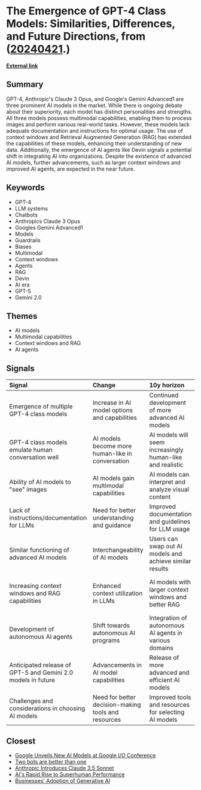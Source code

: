 # __The Emergence of GPT-4 Class Models: Similarities, Differences, and Future Directions__, from ([20240421](https://kghosh.substack.com/p/20240421).)

__[External link](https://www.oneusefulthing.org/p/which-ai-should-i-use-superpowers?utm_source=substack&utm_medium=email)__



## Summary

GPT-4, Anthropic's Claude 3 Opus, and Google's Gemini Advanced1 are three prominent AI models in the market. While there is ongoing debate about their superiority, each model has distinct personalities and strengths. All three models possess multimodal capabilities, enabling them to process images and perform various real-world tasks. However, these models lack adequate documentation and instructions for optimal usage. The use of context windows and Retrieval Augmented Generation (RAG) has extended the capabilities of these models, enhancing their understanding of new data. Additionally, the emergence of AI agents like Devin signals a potential shift in integrating AI into organizations. Despite the existence of advanced AI models, further advancements, such as larger context windows and improved AI agents, are expected in the near future.

## Keywords

* GPT-4
* LLM systems
* Chatbots
* Anthropics Claude 3 Opus
* Googles Gemini Advanced1
* Models
* Guardrails
* Biases
* Multimodal
* Context windows
* Agents
* RAG
* Devin
* AI era
* GPT-5
* Gemini 2.0

## Themes

* AI models
* Multimodal capabilities
* Context windows and RAG
* AI agents

## Signals

| Signal                                                       | Change                                              | 10y horizon                                               | Driving force                                               |
|:-------------------------------------------------------------|:----------------------------------------------------|:----------------------------------------------------------|:------------------------------------------------------------|
| Emergence of multiple GPT-4 class models                     | Increase in AI model options and capabilities       | Continued development of more advanced AI models          | Competition and advancement in AI technology                |
| GPT-4 class models emulate human conversation well           | AI models become more human-like in conversation    | AI models will seem increasingly human-like and realistic | Desire to create more realistic and engaging AI experiences |
| Ability of AI models to "see" images                         | AI models gain multimodal capabilities              | AI models can interpret and analyze visual content        | Expansion of AI applications to visual tasks                |
| Lack of instructions/documentation for LLMs                  | Need for better understanding and guidance          | Improved documentation and guidelines for LLM usage       | Demand for user-friendly and accessible AI technologies     |
| Similar functioning of advanced AI models                    | Interchangeability of AI models                     | Users can swap out AI models and achieve similar results  | Standardization and compatibility in AI technology          |
| Increasing context windows and RAG capabilities              | Enhanced context utilization in LLMs                | AI models with larger context windows and better RAG      | Need for contextual understanding and data customization    |
| Development of autonomous AI agents                          | Shift towards autonomous AI programs                | Integration of autonomous AI agents in various domains    | Desire to enhance AI capabilities through automation        |
| Anticipated release of GPT-5 and Gemini 2.0 models in future | Advancements in AI model capabilities               | Release of more advanced and efficient AI models          | Continuous innovation and improvement in AI technology      |
| Challenges and considerations in choosing AI models          | Need for better decision-making tools and resources | Improved tools and resources for selecting AI models      | Simplifying the AI model selection process                  |

## Closest

* [Google Unveils New AI Models at Google I/O Conference](f4718ee96320eab282c1a917013da4b3)
* [Two bots are better than one](f98dab2817789f549215229135f086d0)
* [Anthropic Introduces Claude 3.5 Sonnet](3e5862b8a6e5bf31b60fe4380bcd952a)
* [AI's Rapid Rise to Superhuman Performance](eef4f83910b733e34ce5d57218a46d32)
* [Businesses' Adoption of Generative AI](767b74c90576473294b2c47568c0e355)